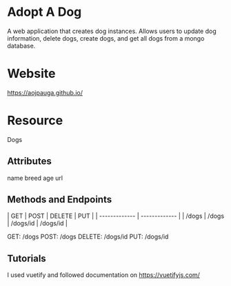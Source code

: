# Adopt A Dog
A web application that creates dog instances.  Allows users to update dog information, delete dogs, create dogs, and get all dogs from a mongo database.

# Website
https://aojpauga.github.io/

# Resource
Dogs

## Attributes
name
breed
age
url

## Methods and Endpoints
| GET  | POST | DELETE | PUT |
| ------------- | ------------- |
| /dogs  | /dogs  |  /dogs/id |  /dogs/id |

GET:
/dogs
POST:
/dogs
DELETE:
/dogs/id
PUT:
/dogs/id

## Tutorials
I used vuetify and followed documentation on https://vuetifyjs.com/